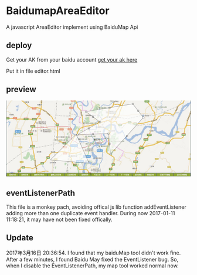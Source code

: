 # BaidumapAreaEditor
A javascript AreaEditor implement using BaiduMap Api 

## deploy

Get your AK from your baidu account [get your ak here](http://lbsyun.baidu.com/apiconsole/key)

Put it in file editor.html


## preview

![image](https://github.com/slankka/BaidumapAreaEditor/blob/master/area_editor.jpg)

## eventListenerPath
This file is a monkey pach, avoiding offical js lib function addEventListener adding more than one duplicate event handler.
During now 2017-01-11 11:18:21, it may have not been fixed offically.

## Update
2017年3月16日 20:36:54. I found that my baiduMap tool didn't work fine. After a few minutes, I found Baidu May fixed the EventListener bug.
So, when I disable the EventListenerPath, my map tool worked normal now.